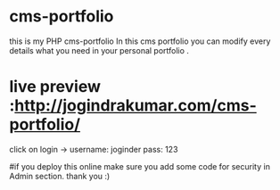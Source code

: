 # cms-portfolio
this is my PHP cms-portfolio
In this cms portfolio you can modify every details what you need in your personal portfolio .
# live preview :http://jogindrakumar.com/cms-portfolio/
click on login ->  username: joginder  pass: 123
 

#if you deploy this online make sure you add some code for security in Admin section. 
thank you  :)
